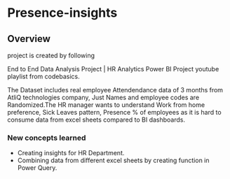 # Presence-insights
## Overview
project is created by following 

End to End Data Analysis Project | HR Analytics Power BI Project youtube playlist from codebasics.

The Dataset includes real employee Attendendance data of 3 months from AtliQ technologies company, Just Names and employee codes are Randomized.The HR manager wants to understand Work from home preference, Sick Leaves pattern, Presence % of employees as it is hard to consume data from excel sheets compared to BI dashboards.

### New concepts learned
* Creating insights for HR Department.
* Combining data from different excel sheets by creating function in Power Query.
